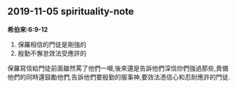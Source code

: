 ## 2019-11-05 spirituality-note

**希伯來:6:9-12**

1. 保羅相信的門徒是剛強的
2. 殷勤不懈怠效法受應許的

保羅寫信給門徒前面雖然罵了他們一噸,後來還是告訴他們深信你們強過那些,責備他們的同時還鼓勵他們,告訴他們要殷勤的服事神,要效法憑信心和忍耐應許的門徒.